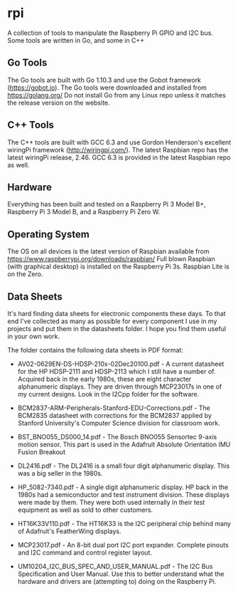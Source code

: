 # rpi

A collection of tools to manipulate the Raspberry Pi GPIO and I2C bus.
Some tools are written in Go, and some in C++

## Go Tools

The Go tools are built with Go 1.10.3 and use the Gobot framework (https://gobot.io).
The Go tools were downloaded and installed from https://golang.org/
Do not install Go from any Linux repo unless it matches the release
version on the website.

## C++ Tools

The C++ tools are built with GCC 6.3 and use Gordon Henderson's excellent
wiringPi framework (http://wiringpi.com/). The latest Raspbian repo has
the latest wiringPi release, 2.46. GCC 6.3 is provided in the latest Raspbian
repo as well.

## Hardware

Everything has been built and tested on a Raspberry Pi 3 Model B+,
Raspberry Pi 3 Model B, and a Raspberry Pi Zero W.

## Operating System

The OS on all devices is the latest version of Raspbian available
from https://www.raspberrypi.org/downloads/raspbian/
Full blown Raspbian (with graphical desktop) is installed on the
Raspberry Pi 3s. Raspbian Lite is on the Zero.

## Data Sheets

It's hard finding data sheets for electronic components these days.
To that end I've collected as many as possible for every component I
use in my projects and put them in the datasheets folder. I hope you
find them useful in your own work.

The folder contains the following data sheets in PDF format:

+ AV02-0629EN-DS-HDSP-210x-02Dec20100.pdf - 
 A current datasheet for the HP HDSP-2111 and HDSP-2113 which I still
have a number of. Acquired back in the early 1980s, these are eight
character alphanumeric displays. They are driven through MCP23017s
in one of my current designs. Look in the I2Cpp folder for the
software.

+ BCM2837-ARM-Peripherals-Stanford-EDU-Corrections.pdf - 
 The BCM2835 datasheet with corrections for the BCM2837 applied by
Stanford University's Computer Science division for classroom work.

+ BST_BNO055_DS000_14.pdf - 
 The Bosch BNO055 Sensortec 9-axis motion sensor. This part is used
in the Adafruit Absolute Orientation IMU Fusion Breakout

+ DL2416.pdf - 
 The DL2416 is a small four digit alphanumeric display. This was
a big seller in the 1980s.

+ HP_5082-7340.pdf - 
 A single digit alphanumeric display. HP back in the 1980s had
a semiconductor and test instrument division. These displays were
made by them. They were both used internally in their test equipment
as well as sold to other customers.

+ HT16K33V110.pdf - 
 The HT16K33 is the I2C peripheral chip behind many of Adafruit's
FeatherWing displays.

+ MCP23017.pdf - 
 An 8-bit dual port I2C port expander. Complete pinouts and
I2C command and control register layout.

+ UM10204_I2C_BUS_SPEC_AND_USER_MANUAL.pdf - 
 The I2C Bus Specification and User Manual. Use this to better
understand what the hardware and drivers are (attempting to) doing
on the Raspberry Pi.
